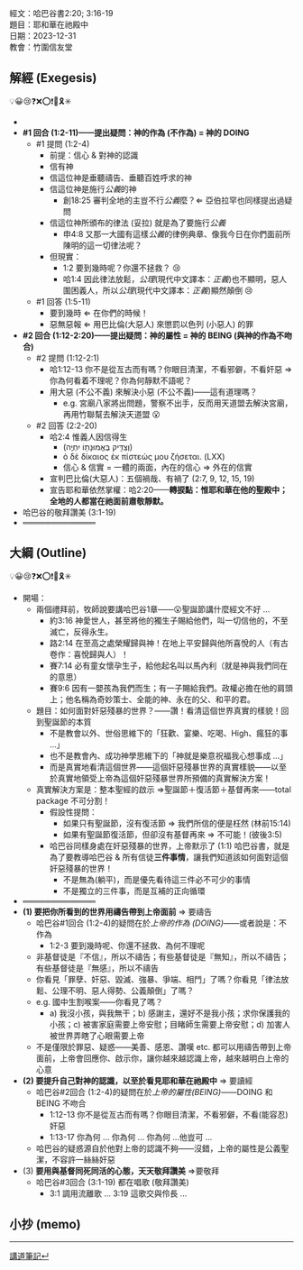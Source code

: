經文：哈巴谷書2:20; 3:16-19   
題目：耶和華在祂殿中   
日期：2023-12-31   
教會：竹圍信友堂   


## 解經 (Exegesis)
💡😀😢❓❌⭕❗🎀🎗️✳️

- 
- **#1 回合 (1:2-11)——提出疑問：神的作為 (不作為) = 神的 DOING**
	- #1 提問 (1:2-4)
		- 前提：信心 & 對神的認識
		- 信有神
		- 信這位神是垂聽禱告、垂聽百姓呼求的神
		- 信這位神是施行*公義*的神
			- 創18:25 審判全地的主豈不行*公義*麼？⇐ 亞伯拉罕也同樣提出過疑問
		- 信這位神所頒布的律法 (妥拉) 就是為了要施行*公義*
			- 申4:8 又那一大國有這樣*公義*的律例典章、像我今日在你們面前所陳明的這一切律法呢？ 
		- 但現實：
			- 1:2 要到幾時呢？你還不拯救？ 😢
			- 哈1:4 因此律法放鬆，*公理*(現代中文譯本：*正義*)也不顯明，惡人圍困義人，所以*公理*(現代中文譯本：*正義*)顯然顛倒 😢
	- #1 回答 (1:5-11)
		- 要到幾時 ⇐ 在你們的時候！
		- 惡無惡報 ⇐ 用巴比倫(大惡人) 來懲罰以色列 (小惡人) 的罪
- **#2 回合 (1:12-2:20)——提出疑問：神的屬性 = 神的 BEING (與神的作為不吻合)**
	- #2 提問 (1:12-2:1)
		- 哈1:12-13 你不是從亙古而有嗎？你眼目清潔，不看邪僻，不看奸惡 ⇒ 你為何看着不理呢？你為何靜默不語呢？
		- 用大惡 (不公不義) 來解決小惡 (不公不義)——這有道理嗎？
			- e.g. 宮廟八家將出問題，警察不出手，反而用天道盟去解決宮廟，再用竹聯幫去解決天道盟 😮
	- #2 回答 (2:2-20)
		- 哈2:4 惟義人因信得生
			- (‎וְצַדִּ֖יק בֶּאֱמוּנָת֥וֹ יִחְיֶֽה) 
			- ὁ δὲ δίκαιος ἐκ πίστεώς μου ζήσεται. (LXX)
			- 信心 & 信實 = 一體的兩面，內在的信心 ⇒ 外在的信實
		- 宣判巴比倫(大惡人)：五個禍哉、有禍了 (2:7, 9, 12, 15, 19) 
		- 宣告耶和華依然掌權：哈2:20——**轉捩點：惟耶和華在他的聖殿中；全地的人都當在祂面前肅敬靜默。**
- 哈巴谷的敬拜讚美 (3:1-19)
- ═════════════

## 大綱 (Outline)
💡😀😢❓❌⭕❗🎀🎗️✳️

- 開場：
	- 兩個禮拜前，牧師說要講哈巴谷1章——😮聖誕節講什麼經文不好 ...
		- 約3:16 神愛世人，甚至將他的獨生子賜給他們，叫一切信他的，不至滅亡，反得永生。 
		- 路2:14 在至高之處榮耀歸與神！在地上平安歸與他所喜悅的人（有古卷作：喜悅歸與人）！ 
		- 賽7:14 必有童女懷孕生子，給他起名叫以馬內利（就是神與我們同在的意思）
		- 賽9:6 因有一嬰孩為我們而生；有一子賜給我們。政權必擔在他的肩頭上；他名稱為奇妙策士、全能的神、永在的父、和平的君。 
	- 題目：如何面對奸惡殘暴的世界？——讚！看清這個世界真實的樣貌！回到聖誕節的本質
		- 不是教會以外、世俗思維下的「狂歡、宴樂、吃喝、High、瘋狂的事 ...」
		- 也不是教會內、成功神學思維下的「神就是樂意祝福我心想事成 ...」
		- 而是真實地看清這個世界——這個奸惡殘暴世界的真實樣貌——以至於真實地領受上帝為這個奸惡殘暴世界所預備的真實解決方案！
	- 真實解決方案是：整本聖經的啟示 ⇒聖誕節＋復活節＋基督再來——total package 不可分割！
		- 假設性提問：
			- 如果只有聖誕節，沒有復活節 ⇒ 我們所信的便是枉然 (林前15:14)
			- 如果有聖誕節復活節，但卻沒有基督再來 ⇒ 不可能！(彼後3:5)
		- 哈巴谷同樣身處在奸惡殘暴的世界，上帝默示了 (1:1) 哈巴谷書，就是為了要教導哈巴谷 & 所有信徒**三件事情**，讓我們知道該如何面對這個奸惡殘暴的世界！
			- 不是無為(躺平)，而是優先看待這三件必不可少的事情
			- 不是獨立的三件事，而是互補的正向循環
- ═════════════
- **(1) 要把你所看到的世界用禱告帶到上帝面前** ⇒ 要禱告
	- 哈巴谷#1回合 (1:2-4)的疑問在於*上帝的作為 (DOING)*——或者說是：不作為
		- 1:2-3 要到幾時呢、你還不拯救、為何不理呢
	- 非基督徒是『不信』，所以不禱告；有些基督徒是『無知』，所以不禱告；有些基督徒是『無感』，所以不禱告
	- 你看見「罪孽、奸惡、毀滅、強暴、爭端、相鬥」了嗎？你看見「律法放鬆、公理不明、惡人得勢、公義顛倒」了嗎？
	- e.g. 國中生割喉案——你看見了嗎？
		- a) 我沒小孩，與我無干；b) 感謝主，還好不是我小孩；求你保護我的小孩；c) 被害家庭需要上帝安慰；目睹師生需要上帝安慰；d) 加害人被世界弄瞎了心眼需要上帝
	- 不是僅限於罪惡、疑惑——美善、感恩、讚嘆 etc. 都可以用禱告帶到上帝面前，上帝會回應你、啟示你，讓你越來越認識上帝，越來越明白上帝的心意
- **(2) 要提升自己對神的認識，以至於看見耶和華在祂殿中** ⇒ 要讀經
	- 哈巴谷#2回合 (1:2-4)的疑問在於*上帝的屬性(BEING)*——DOING 和 BEING 不吻合
		- 1:12-13 你不是從亙古而有嗎？你眼目清潔，不看邪僻，不看(能容忍)奸惡
		- 1:13-17 你為何 ... 你為何 ... 你為何 ...他豈可 ...
	- 哈巴谷的疑惑源自於他對上帝的認識不夠——沒錯，上帝的屬性是公義聖潔，不容許一絲絲奸惡
- (3) **要用與基督同死同活的心態，天天敬拜讚美**  ⇒要敬拜
	- 哈巴谷#3回合 (3:1-19) 都在唱歌 (敬拜讚美)
		- 3:1 調用流離歌 ... 3:19 這歌交與伶長 ...
	
## 小抄 (memo)




---


[講道筆記↵](README.md)



